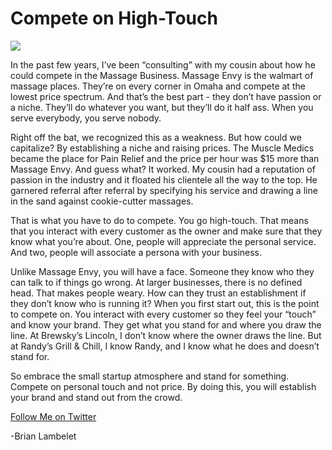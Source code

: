 <!--
id: 753257213
link: http://techneur.com/post/753257213/compete-on-high-touch
slug: compete-on-high-touch
date: Wed Jun 30 2010 04:55:12 GMT-0500 (CDT)
publish: 2010-06-030
tags: 
-->


Compete on High-Touch
=====================

![](http://media.tumblr.com/tumblr_l4tni8s5gl1qzbc4f.jpg)

In the past few years, I’ve been “consulting” with my cousin about how
he could compete in the Massage Business. Massage Envy is the walmart of
massage places. They’re on every corner in Omaha and compete at the
lowest price spectrum. And that’s the best part - they don’t have
passion or a niche. They’ll do whatever you want, but they’ll do it half
ass. When you serve everybody, you serve nobody.

Right off the bat, we recognized this as a weakness. But how could we
capitalize? By establishing a niche and raising prices. The Muscle
Medics became the place for Pain Relief and the price per hour was \$15
more than Massage Envy. And guess what? It worked. My cousin had a
reputation of passion in the industry and it floated his clientele all
the way to the top. He garnered referral after referral by specifying
his service and drawing a line in the sand against cookie-cutter
massages.

That is what you have to do to compete. You go high-touch. That means
that you interact with every customer as the owner and make sure that
they know what you’re about. One, people will appreciate the personal
service. And two, people will associate a persona with your business.

Unlike Massage Envy, you will have a face. Someone they know who they
can talk to if things go wrong. At larger businesses, there is no
defined head. That makes people weary. How can they trust an
establishment if they don’t know who is running it? When you first start
out, this is the point to compete on. You interact with every customer
so they feel your “touch” and know your brand. They get what you stand
for and where you draw the line. At Brewsky’s Lincoln, I don’t know
where the owner draws the line. But at Randy’s Grill & Chill, I know
Randy, and I know what he does and doesn’t stand for.

So embrace the small startup atmosphere and stand for something. Compete
on personal touch and not price. By doing this, you will establish your
brand and stand out from the crowd.

[Follow Me on
Twitter](http://twitter.com/brianlambelet "Follow Brian on Twitter")

-Brian Lambelet


